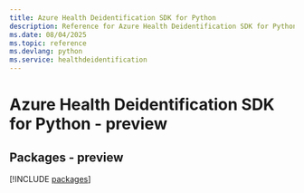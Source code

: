 ```yaml
---
title: Azure Health Deidentification SDK for Python
description: Reference for Azure Health Deidentification SDK for Python
ms.date: 08/04/2025
ms.topic: reference
ms.devlang: python
ms.service: healthdeidentification
---
```

# Azure Health Deidentification SDK for Python - preview
## Packages - preview
[!INCLUDE [packages](health-deidentification-index.md)]